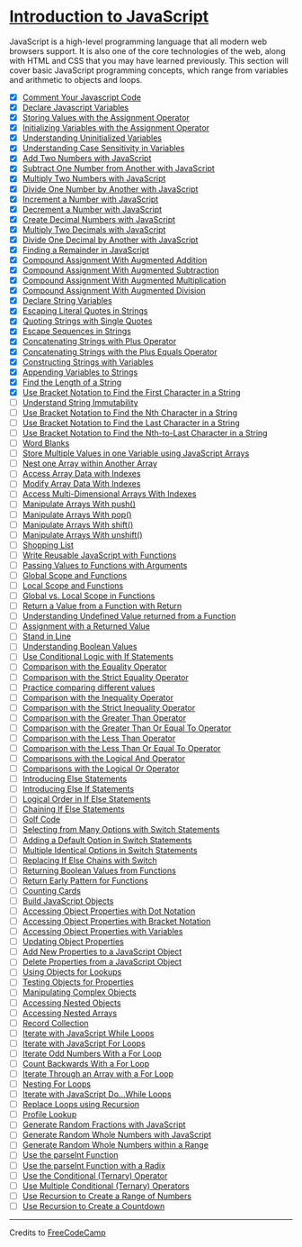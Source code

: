 # [Introduction to JavaScript](https://learn.freecodecamp.org/javascript-algorithms-and-data-structures/basic-javascript/)

JavaScript is a high-level programming language that all modern web browsers support. It is also one of the core technologies of the web, along with HTML and CSS that you may have learned previously. This section will cover basic JavaScript programming concepts, which range from variables and arithmetic to objects and loops.

- [x] [Comment Your Javascript Code](001-comment-your-javascript-code.js)
- [x] [Declare Javascript Variables](002-declare-javascript-variables.js)
- [x] [Storing Values with the Assignment Operator](003-storing-values-with-the-assignment-operator.js)
- [x] [Initializing Variables with the Assignment Operator](004-initializing-variables-with-the-assignment-operator.js)
- [x] [Understanding Uninitialized Variables](005-understanding-uninitialized-variables.js)
- [x] [Understanding Case Sensitivity in Variables](006-understanding-case-sensitivity-in-variables.js)
- [x] [Add Two Numbers with JavaScript](007-add-two-numbers-with-javascript.js)
- [x] [Subtract One Number from Another with JavaScript](008-subtract-one-number-from-another-with-javascript.js)
- [x] [Multiply Two Numbers with JavaScript](009-multiply-two-numbers-with-javascript.js)
- [x] [Divide One Number by Another with JavaScript](010-divide-one-number-by-another-with-javascript.js)
- [x] [Increment a Number with JavaScript](011-increment-a-number-with-javascript.js)
- [x] [Decrement a Number with JavaScript](012-decrement-a-number-with-javascript.js)
- [x] [Create Decimal Numbers with JavaScript](013-create-decimal-numbers-with-javascript.js)
- [x] [Multiply Two Decimals with JavaScript](014-multiply-two-decimals-with-javascript.js)
- [x] [Divide One Decimal by Another with JavaScript](015-divide-one-decimal-by-another-with-javascript.js)
- [x] [Finding a Remainder in JavaScript](016-finding-a-remainder-in-javascript.js)
- [x] [Compound Assignment With Augmented Addition](017-compound-assignment-with-augmented-addition.js)
- [x] [Compound Assignment With Augmented Subtraction](018-compound-assignment-with-augmented-subtraction.js)
- [x] [Compound Assignment With Augmented Multiplication](019-compound-assignment-with-augmented-multiplication.js)
- [x] [Compound Assignment With Augmented Division](020-compound-assignment-with-augmented-division.js)
- [x] [Declare String Variables](021-declare-string-variables.js)
- [x] [Escaping Literal Quotes in Strings](022-escaping-literal-quotes-in-strings.js)
- [x] [Quoting Strings with Single Quotes](023-quoting-strings-with-single-quotes.js)
- [x] [Escape Sequences in Strings](024-escape-sequences-in-strings.js)
- [x] [Concatenating Strings with Plus Operator](025-concatenating-strings-with-plus-operator.js)
- [x] [Concatenating Strings with the Plus Equals Operator](026-concatenating-strings-with-the-plus-equals-operator.js)
- [x] [Constructing Strings with Variables](027-constructing-strings-with-variables.js)
- [x] [Appending Variables to Strings](028-appending-variables-to-strings.js)
- [x] [Find the Length of a String](029-find-the-length-of-a-string.js)
- [x] [Use Bracket Notation to Find the First Character in a String](030-use-bracket-notation-to-find-the-first-character-in-a-string.js)
- [ ] [Understand String Immutability](031-understand-string-immutability.js)
- [ ] [Use Bracket Notation to Find the Nth Character in a String](032-use-bracket-notation-to-find-the-nth-character-in-a-string.js)
- [ ] [Use Bracket Notation to Find the Last Character in a String](033-use-bracket-notation-to-find-the-last-character-in-a-string.js)
- [ ] [Use Bracket Notation to Find the Nth-to-Last Character in a String](034-use-bracket-notation-to-find-the-nth-to-last-character-in-a-string.js)
- [ ] [Word Blanks](035-word-blanks.js)
- [ ] [Store Multiple Values in one Variable using JavaScript Arrays](036-store-multiple-values-in-one-variable-using-javascript-arrays.js)
- [ ] [Nest one Array within Another Array](037-nest-one-array-within-another-array.js)
- [ ] [Access Array Data with Indexes](038-access-array-data-with-indexes.js)
- [ ] [Modify Array Data With Indexes](039-modify-array-data-with-indexes.js)
- [ ] [Access Multi-Dimensional Arrays With Indexes](040-access-multi-dimensional-arrays-with-indexes.js)
- [ ] [Manipulate Arrays With push()](041-manipulate-arrays-with-push.js)
- [ ] [Manipulate Arrays With pop()](042-manipulate-arrays-with-pop.js)
- [ ] [Manipulate Arrays With shift()](043-manipulate-arrays-with-shift.js)
- [ ] [Manipulate Arrays With unshift()](044-manipulate-arrays-with-unshift.js)
- [ ] [Shopping List](045-shopping-lis.js)
- [ ] [Write Reusable JavaScript with Functions](046-write-reusable-javascript-with-functions.js)
- [ ] [Passing Values to Functions with Arguments](047-passing-values-to-functions-with-arguments.js)
- [ ] [Global Scope and Functions](048-global-scope-and-functions.js)
- [ ] [Local Scope and Functions](049-local-scope-and-functions.js)
- [ ] [Global vs. Local Scope in Functions](050-global-vs--local-scope-in-functions.js)
- [ ] [Return a Value from a Function with Return](051-return-a-value-from-a-function-with-return.js)
- [ ] [Understanding Undefined Value returned from a Function](052-understanding-undefined-value-returned-from-a-function.js)
- [ ] [Assignment with a Returned Value](053-assignment-with-a-returned-value.js)
- [ ] [Stand in Line](054-stand-in-line.js)
- [ ] [Understanding Boolean Values](055-understanding-boolean-values.js)
- [ ] [Use Conditional Logic with If Statements](056-use-conditional-logic-with-if-statements.js)
- [ ] [Comparison with the Equality Operator](057-comparison-with-the-equality-operator.js)
- [ ] [Comparison with the Strict Equality Operator](058-comparison-with-the-strict-equality-operator.js)
- [ ] [Practice comparing different values](059-practice-comparing-different-values.js)
- [ ] [Comparison with the Inequality Operator](060-comparison-with-the-inequality-operator.js)
- [ ] [Comparison with the Strict Inequality Operator](061-comparison-with-the-strict-inequality-operator.js)
- [ ] [Comparison with the Greater Than Operator](062-comparison-with-the-greater-than-operator.js)
- [ ] [Comparison with the Greater Than Or Equal To Operator](063-comparison-with-the-greater-than-or-equal-to-operator.js)
- [ ] [Comparison with the Less Than Operator](064-comparison-with-the-less-than-operator.js)
- [ ] [Comparison with the Less Than Or Equal To Operator](065-comparison-with-the-less-than-or-equal-to-operator.js)
- [ ] [Comparisons with the Logical And Operator](066-comparisons-with-the-logical-and-operator.js)
- [ ] [Comparisons with the Logical Or Operator](067-comparisons-with-the-logical-or-operator.js)
- [ ] [Introducing Else Statements](068-introducing-else-statements.js)
- [ ] [Introducing Else If Statements](069-introducing-else-if-statements.js)
- [ ] [Logical Order in If Else Statements](070-logical-order-in-if-else-statements.js)
- [ ] [Chaining If Else Statements](071-chaining-if-else-statements.js)
- [ ] [Golf Code](072-golf-code.js)
- [ ] [Selecting from Many Options with Switch Statements](073-selecting-from-many-options-with-switch-statements.js)
- [ ] [Adding a Default Option in Switch Statements](074-adding-a-default-option-in-switch-statements.js)
- [ ] [Multiple Identical Options in Switch Statements](075-multiple-identical-options-in-switch-statements.js)
- [ ] [Replacing If Else Chains with Switch](076-replacing-if-else-chains-with-switch.js)
- [ ] [Returning Boolean Values from Functions](077-returning-boolean-values-from-functions.js)
- [ ] [Return Early Pattern for Functions](078-return-early-pattern-for-functions.js)
- [ ] [Counting Cards](079-counting-cards.js)
- [ ] [Build JavaScript Objects](080-build-javascript-objects.js)
- [ ] [Accessing Object Properties with Dot Notation](081-accessing-object-properties-with-dot-notation.js)
- [ ] [Accessing Object Properties with Bracket Notation](082-accessing-object-properties-with-bracket-notation.js)
- [ ] [Accessing Object Properties with Variables](083-accessing-object-properties-with-variables.js)
- [ ] [Updating Object Properties](084-updating-object-properties.js)
- [ ] [Add New Properties to a JavaScript Object](085-add-new-properties-to-a-javascript-object.js)
- [ ] [Delete Properties from a JavaScript Object](086-delete-properties-from-a-javascript-object.js)
- [ ] [Using Objects for Lookups](087-using-objects-for-lookups.js)
- [ ] [Testing Objects for Properties](088-testing-objects-for-properties.js)
- [ ] [Manipulating Complex Objects](089-manipulating-complex-objects.js)
- [ ] [Accessing Nested Objects](090-accessing-nested-objects.js)
- [ ] [Accessing Nested Arrays](091-accessing-nested-arrays.js)
- [ ] [Record Collection](092-record-collection.js)
- [ ] [Iterate with JavaScript While Loops](093-iterate-with-javascript-while-loops.js)
- [ ] [Iterate with JavaScript For Loops](094-iterate-with-javascript-for-loops.js)
- [ ] [Iterate Odd Numbers With a For Loop](095-iterate-odd-numbers-with-a-for-loop.js)
- [ ] [Count Backwards With a For Loop](096-count-backwards-with-a-for-loop.js)
- [ ] [Iterate Through an Array with a For Loop](097-iterate-through-an-array-with-a-for-loop.js)
- [ ] [Nesting For Loops](098-nesting-for-loops.js)
- [ ] [Iterate with JavaScript Do...While Loops](099-iterate-with-javascript-do---while-loops.js)
- [ ] [Replace Loops using Recursion](100-replace-loops-using-recursion.js)
- [ ] [Profile Lookup](101-profile-lookup.js)
- [ ] [Generate Random Fractions with JavaScript](102-generate-random-fractions-with-javascript.js)
- [ ] [Generate Random Whole Numbers with JavaScript](103-generate-random-whole-numbers-with-javascript.js)
- [ ] [Generate Random Whole Numbers within a Range](104-generate-random-whole-numbers-within-a-range.js)
- [ ] [Use the parseInt Function](105-use-the-parseint-function.js)
- [ ] [Use the parseInt Function with a Radix](106-use-the-parseint-function-with-a-radix.js)
- [ ] [Use the Conditional (Ternary) Operator](107-use-the-conditional-ternary-operator.js)
- [ ] [Use Multiple Conditional (Ternary) Operators](108-use-multiple-conditional-ternary-operators.js)
- [ ] [Use Recursion to Create a Range of Numbers](109-use-recursion-to-create-a-range-of-numbers.js)
- [ ] [Use Recursion to Create a Countdown](110-use-recursion-to-create-a-countdown.js)

---

Credits to [FreeCodeCamp](https://www.freecodecamp.org/)
